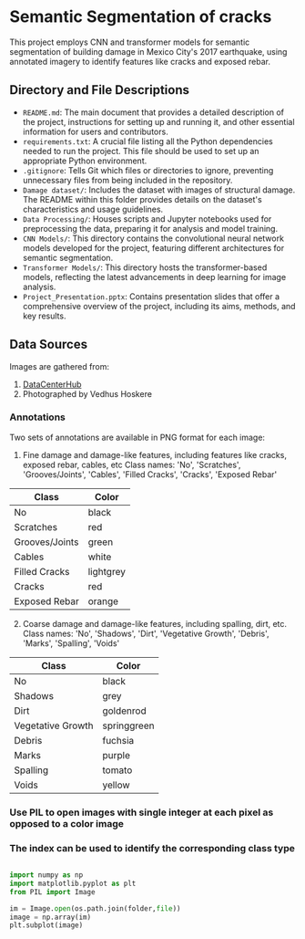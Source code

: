 # Semantic Segmentation of cracks
This project employs CNN and transformer models for semantic segmentation of building damage in Mexico City's 2017 earthquake, using annotated imagery to identify features like cracks and exposed rebar.


## Directory and File Descriptions

- `README.md`: The main document that provides a detailed description of the project, instructions for setting up and running it, and other essential information for users and contributors.
- `requirements.txt`: A crucial file listing all the Python dependencies needed to run the project. This file should be used to set up an appropriate Python environment.
- `.gitignore`: Tells Git which files or directories to ignore, preventing unnecessary files from being included in the repository.
- `Damage dataset/`: Includes the dataset with images of structural damage. The README within this folder provides details on the dataset's characteristics and usage guidelines.
- `Data Processing/`: Houses scripts and Jupyter notebooks used for preprocessing the data, preparing it for analysis and model training.
- `CNN Models/`: This directory contains the convolutional neural network models developed for the project, featuring different architectures for semantic segmentation.
- `Transformer Models/`: This directory hosts the transformer-based models, reflecting the latest advancements in deep learning for image analysis.
- `Project_Presentation.pptx`: Contains presentation slides that offer a comprehensive overview of the project, including its aims, methods, and key results.




## Data Sources
Images are gathered from:
1. [DataCenterHub](https://datacenterhub.org/resources/14746)
2. Photographed by Vedhus Hoskere

### Annotations
Two sets of annotations are available in PNG format for each image:

1. Fine damage and damage-like features, including features like cracks, exposed rebar, cables, etc
            Class names: 'No', 'Scratches', 'Grooves/Joints', 'Cables', 'Filled Cracks', 'Cracks', 'Exposed Rebar'

| Class                | Color      |
|----------------------|------------|
| No                   | black      |
| Scratches            | red        |
| Grooves/Joints       | green      |
| Cables               | white      |
| Filled Cracks        | lightgrey  |  |
| Cracks               | red        |
| Exposed Rebar        | orange     |


2. Coarse damage and damage-like features, including spalling, dirt, etc.
            Class names: 'No', 'Shadows', 'Dirt', 'Vegetative Growth', 'Debris', 'Marks', 'Spalling', 'Voids'

| Class                | Color      |
|----------------------|------------|
| No                   | black      |
| Shadows              | grey       |
| Dirt                 | goldenrod  |
| Vegetative Growth    | springgreen|
| Debris               | fuchsia    |
| Marks                | purple     |
| Spalling             | tomato     |
| Voids                | yellow     |

###  Use PIL to open images with single integer at each pixel as opposed to a color image ###
###  The index can be used to identify the corresponding class type 

```python

import numpy as np
import matplotlib.pyplot as plt
from PIL import Image

im = Image.open(os.path.join(folder,file))
image = np.array(im)
plt.subplot(image)

